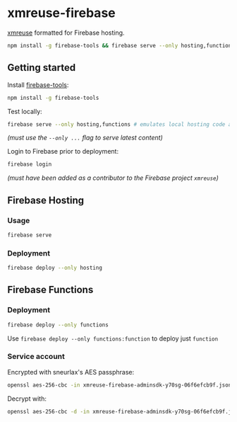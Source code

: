 # xmreuse-firebase
[xmreuse](https://github.com/sneurlax/xmreuse) formatted for Firebase hosting.

```bash
npm install -g firebase-tools && firebase serve --only hosting,functions
```

## Getting started

Install [firebase-tools](https://github.com/firebase/firebase-tools):

```bash
npm install -g firebase-tools
```

Test locally:

```bash
firebase serve --only hosting,functions # emulates local hosting code and local functions code
```

*(must use the `--only ...` flag to serve latest content)*

Login to Firebase prior to deployment:

```bash
firebase login
```

*(must have been added as a contributor to the Firebase project `xmreuse`)*

## Firebase Hosting

### Usage

```bash
firebase serve
```

### Deployment

```bash
firebase deploy --only hosting
```

## Firebase Functions

### Deployment

```bash
firebase deploy --only functions
```

Use `firebase deploy --only functions:function` to deploy just `function`

### Service account

Encrypted with sneurlax's AES passphrase:

```bash
openssl aes-256-cbc -in xmreuse-firebase-adminsdk-y70sg-06f6efcb9f.json -out xmreuse-firebase-adminsdk-y70sg-06f6efcb9f.json.enc
```

Decrypt with:

```bash
openssl aes-256-cbc -d -in xmreuse-firebase-adminsdk-y70sg-06f6efcb9f.json.enc -out xmreuse-firebase-adminsdk-y70sg-06f6efcb9f.json
```
